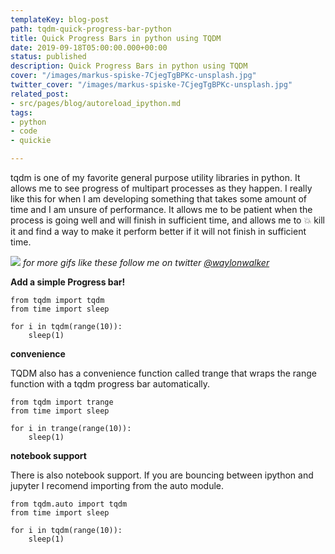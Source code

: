 ```yaml
---
templateKey: blog-post
path: tqdm-quick-progress-bar-python
title: Quick Progress Bars in python using TQDM
date: 2019-09-18T05:00:00.000+00:00
status: published
description: Quick Progress Bars in python using TQDM
cover: "/images/markus-spiske-7CjegTgBPKc-unsplash.jpg"
twitter_cover: "/images/markus-spiske-7CjegTgBPKc-unsplash.jpg"
related_post:
- src/pages/blog/autoreload_ipython.md
tags:
- python
- code
- quickie

---
```

tqdm is one of my favorite general purpose utility libraries in python.  It allows me to see progress of multipart processes as they happen.  I really like this for when I am developing something that takes some amount of time and I am unsure of performance.  It allows me to be patient when the process is going well and will finish in sufficient time, and allows me to 💥 kill it and find a way to make it perform better if it will not finish in sufficient time.

![](/images/tqdm2.gif)
_for more gifs like these follow me on twitter [@waylonwalker](https://twitter.com/_WaylonWalker)_

**Add a simple Progress bar!**
```
from tqdm import tqdm
from time import sleep

for i in tqdm(range(10)):
	sleep(1)
```

**convenience**

TQDM also has a convenience function called trange that wraps the range function with a tqdm progress bar automatically.

```
from tqdm import trange
from time import sleep

for i in trange(range(10)):
	sleep(1)
```


**notebook support**

There is also notebook support.  If you are bouncing between ipython and jupyter I recomend importing from the auto module.

```
from tqdm.auto import tqdm
from time import sleep

for i in tqdm(range(10)):
	sleep(1)
```